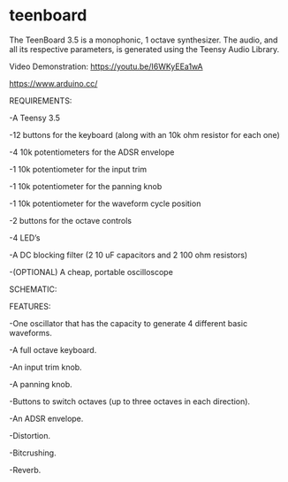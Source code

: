 # teenboard
The TeenBoard 3.5 is a monophonic, 1 octave synthesizer. The audio, and all its respective parameters, is generated using the Teensy Audio Library.

Video Demonstration: https://youtu.be/I6WKyEEa1wA

https://www.arduino.cc/



REQUIREMENTS:

-A Teensy 3.5

-12 buttons for the keyboard (along with an 10k ohm resistor for each one)

-4 10k potentiometers for the ADSR envelope

-1 10k potentiometer for the input trim

-1 10k potentiometer for the panning knob

-1 10k potentiometer for the waveform cycle position

-2 buttons for the octave controls

-4 LED’s

-A DC blocking filter (2 10 uF capacitors and 2 100 ohm resistors)

-(OPTIONAL) A cheap, portable oscilloscope



SCHEMATIC:

<SCHEMATIC HERE>
  
  
  

FEATURES:
  
-One oscillator that has the capacity to generate 4 different basic waveforms.
  
-A full octave keyboard.
  
-An input trim knob.
  
-A panning knob.
  
-Buttons to switch octaves (up to three octaves in each direction).
  
-An ADSR envelope.
  
-Distortion.
  
-Bitcrushing.
  
-Reverb.
